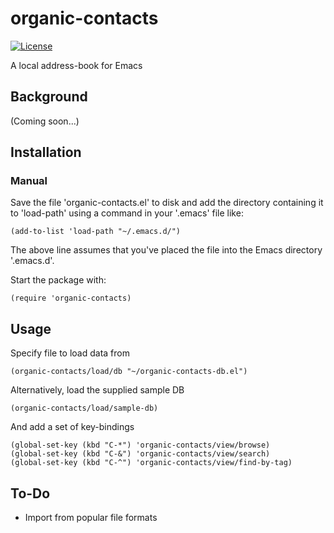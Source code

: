 # organic-contacts

[![License](https://img.shields.io/badge/LICENSE-GPL%20v3.0-blue.svg)](https://www.gnu.org/licenses/gpl.html)

A local address-book for Emacs

## Background

(Coming soon...)

## Installation

### Manual

Save the file 'organic-contacts.el' to disk and add the directory containing it to 'load-path' using a command in your '.emacs' file like:

    (add-to-list 'load-path "~/.emacs.d/")

The above line assumes that you've placed the file into the Emacs directory '.emacs.d'.

Start the package with:

    (require 'organic-contacts)

## Usage

Specify file to load data from

    (organic-contacts/load/db "~/organic-contacts-db.el")

Alternatively, load the supplied sample DB

    (organic-contacts/load/sample-db)

And add a set of key-bindings

    (global-set-key (kbd "C-*") 'organic-contacts/view/browse)
    (global-set-key (kbd "C-&") 'organic-contacts/view/search)
    (global-set-key (kbd "C-^") 'organic-contacts/view/find-by-tag)

## To-Do

- Import from popular file formats
